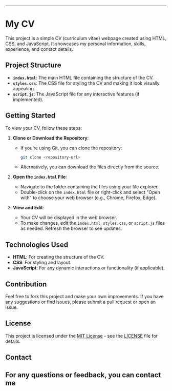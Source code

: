 

---

# My CV

This project is a simple CV (curriculum vitae) webpage created using HTML, CSS, and JavaScript. It showcases my personal information, skills, experience, and contact details.

## Project Structure

- **`index.html`**: The main HTML file containing the structure of the CV.
- **`styles.css`**: The CSS file for styling the CV and making it look visually appealing.
- **`script.js`**: The JavaScript file for any interactive features (if implemented).

## Getting Started

To view your CV, follow these steps:

1. **Clone or Download the Repository**:
   - If you’re using Git, you can clone the repository:
     ```bash
     git clone <repository-url>
     ```
   - Alternatively, you can download the files directly from the source.

2. **Open the `index.html` File**:
   - Navigate to the folder containing the files using your file explorer.
   - Double-click on the `index.html` file or right-click and select "Open with" to choose your web browser (e.g., Chrome, Firefox, Edge).

3. **View and Edit**:
   - Your CV will be displayed in the web browser.
   - To make changes, edit the `index.html`, `styles.css`, or `script.js` files as needed. Refresh the browser to see updates.

## Technologies Used

- **HTML**: For creating the structure of the CV.
- **CSS**: For styling and layout.
- **JavaScript**: For any dynamic interactions or functionality (if applicable).

## Contribution

Feel free to fork this project and make your own improvements. If you have any suggestions or find issues, please submit a pull request or open an issue.

## License

This project is licensed under the [MIT License](LICENSE) - see the [LICENSE](LICENSE) file for details.

## Contact

For any questions or feedback, you can contact me 
---
